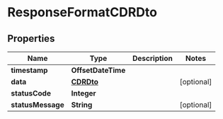 

# ResponseFormatCDRDto


## Properties

| Name | Type | Description | Notes |
|------------ | ------------- | ------------- | -------------|
|**timestamp** | **OffsetDateTime** |  |  |
|**data** | [**CDRDto**](CDRDto.md) |  |  [optional] |
|**statusCode** | **Integer** |  |  |
|**statusMessage** | **String** |  |  [optional] |



